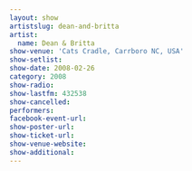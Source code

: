 ```yaml
---
layout: show
artistslug: dean-and-britta
artist:
  name: Dean & Britta
show-venue: 'Cats Cradle, Carrboro NC, USA'
show-setlist:
show-date: 2008-02-26
category: 2008
show-radio:
show-lastfm: 432538
show-cancelled:
performers:
facebook-event-url:
show-poster-url:
show-ticket-url:
show-venue-website:
show-additional:
---
```


